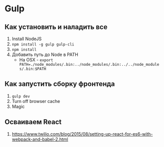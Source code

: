# Gulp

## Как установить и наладить все

1. Install NodeJS
2. `npm install -g gulp gulp-cli`
3. `npm install`
4. Добавить путь до Node в PATH
	* На OSX - `export PATH=./node_modules/.bin:../node_modules/.bin:../../node_modules/.bin:$PATH`

## Как запустить сборку фронтенда

1. `gulp dev`
2. Turn off browser cache
3. Magic

## Осваиваем React

1. https://www.twilio.com/blog/2015/08/setting-up-react-for-es6-with-webpack-and-babel-2.html

